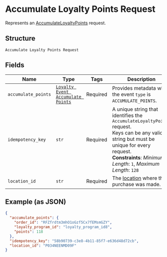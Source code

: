 
# Accumulate Loyalty Points Request

Represents an [AccumulateLoyaltyPoints](../../doc/api/loyalty.md#accumulate-loyalty-points) request.

## Structure

`Accumulate Loyalty Points Request`

## Fields

| Name | Type | Tags | Description |
|  --- | --- | --- | --- |
| `accumulate_points` | [`Loyalty Event Accumulate Points`](../../doc/models/loyalty-event-accumulate-points.md) | Required | Provides metadata when the event `type` is `ACCUMULATE_POINTS`. |
| `idempotency_key` | `str` | Required | A unique string that identifies the `AccumulateLoyaltyPoints` request.<br>Keys can be any valid string but must be unique for every request.<br>**Constraints**: *Minimum Length*: `1`, *Maximum Length*: `128` |
| `location_id` | `str` | Required | The [location](entity:Location) where the purchase was made. |

## Example (as JSON)

```json
{
  "accumulate_points": {
    "order_id": "RFZfrdtm3mhO1oGzf5Cx7fEMsmGZY",
    "loyalty_program_id": "loyalty_program_id8",
    "points": 118
  },
  "idempotency_key": "58b90739-c3e8-4b11-85f7-e636d48d72cb",
  "location_id": "P034NEENMD09F"
}
```

